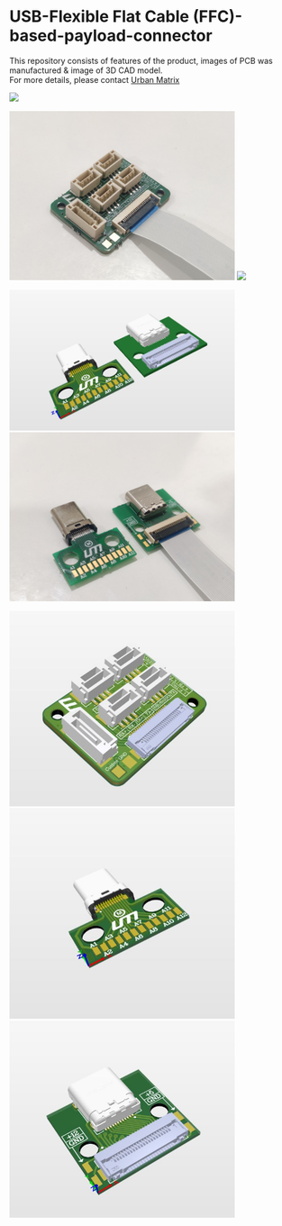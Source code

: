 # USB-Flexible Flat Cable (FFC)-based-payload-connector

This repository consists of features of the product, images of PCB was manufactured & image of 3D CAD model.
<br />
For more details, please contact [Urban Matrix](https://www.urbanmatrix.co.in/)

<p float="left">
  <img src="https://github.com/yaswanth-iit/USB-FFC-based-payload-connector/blob/main/images/5.jpg" width="800" />
</p>

<p float="left">
  <img src="https://github.com/yaswanth-iit/USB-FFC-based-payload-connector/blob/main/images/6.jpg" width="400" />
  <img src="https://github.com/yaswanth-iit/USB-FFC-based-payload-connector/blob/main/images/7.jpg" width="400" /> 
</p>

<p float="left">
  <img src="https://github.com/yaswanth-iit/USB-FFC-based-payload-connector/blob/main/images/4.JPG" width="400" />
  <img src="https://github.com/yaswanth-iit/USB-FFC-based-payload-connector/blob/main/images/8.jpg" width="400" /> 
</p>

<p float="left">
  <img src="https://github.com/yaswanth-iit/USB-FFC-based-payload-connector/blob/main/images/1.JPG" width="400" />
  <img src="https://github.com/yaswanth-iit/USB-FFC-based-payload-connector/blob/main/images/2.JPG" width="400" /> 
  <img src="https://github.com/yaswanth-iit/USB-FFC-based-payload-connector/blob/main/images/3.JPG" width="400" /> 
</p>
